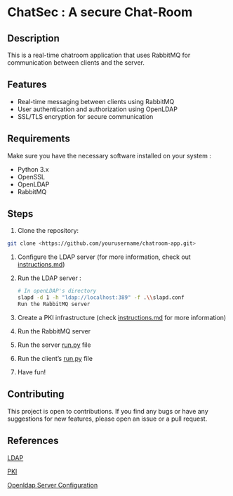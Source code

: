 # ChatSec : A secure Chat-Room

## Description

This is a real-time chatroom application that uses RabbitMQ for communication between clients and the server.

## Features

- Real-time messaging between clients using RabbitMQ
- User authentication and authorization using OpenLDAP
- SSL/TLS encryption for secure communication

## Requirements

Make sure you have the necessary software installed on your system :

- Python 3.x
- OpenSSL
- OpenLDAP
- RabbitMQ

## Steps

1. Clone the repository:

```bash
git clone <https://github.com/yourusername/chatroom-app.git>
```

1. Configure the LDAP server (for more information, check out [instructions.md](https://github.com/Fatma-Chaouech/Chat-Room/blob/main/server/instructions.md))
2. Run the LDAP server :
    
    ```bash
    # In openLDAP's directory
    slapd -d 1 -h "ldap://localhost:389" -f .\\slapd.conf
    Run the RabbitMQ server
    ```
    
3. Create a PKI infrastructure (check [instructions.md](https://github.com/Fatma-Chaouech/Chat-Room/blob/main/server/instructions.md) for more information)
4. Run the RabbitMQ server
5. Run the server [run.py](https://github.com/Fatma-Chaouech/Chat-Room/blob/main/server/run.py) file
6. Run the client’s [run.py](https://github.com/Fatma-Chaouech/Chat-Room/blob/main/client/run.py) file
7. Have fun!

## Contributing

This project is open to contributions. If you find any bugs or have any suggestions for new features, please open an issue or a pull request.

## References

[LDAP](https://soshace.com/integrate-ldap-authentication-with-flask/)

[PKI](https://www.geeksforgeeks.org/public-key-infrastructure/)

[Openldap Server Configuration](https://computingforgeeks.com/install-and-configure-openldap-server-ubuntu/)